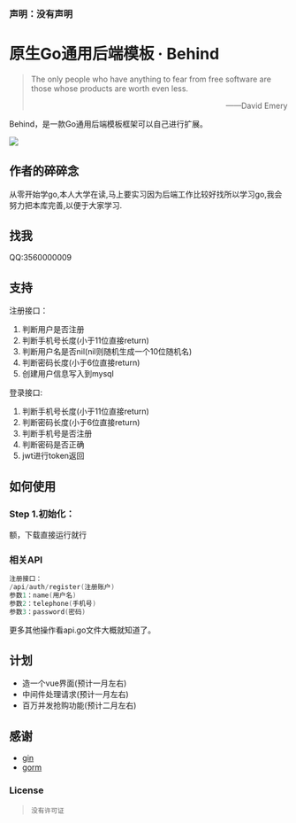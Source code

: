 

### 声明：没有声明

# 原生Go通用后端模板 · Behind

> The only people who have anything to fear from free software are those whose products are worth even less. 
>
> <p align="right">——David Emery</p>

Behind，是一款Go通用后端模板框架可以自己进行扩展。

![](https://img.shields.io/badge/language-java-brightgreen.svg)

## 作者的碎碎念

从零开始学go,本人大学在读,马上要实习因为后端工作比较好找所以学习go,我会努力把本库完善,以便于大家学习.


## 找我

QQ:3560000009

## 支持

注册接口：
1. 判断用户是否注册
2. 判断手机号长度(小于11位直接return)
3. 判断用户名是否nil(nil则随机生成一个10位随机名)
4. 判断密码长度(小于6位直接return)
5. 创建用户信息写入到mysql

登录接口:
1. 判断手机号长度(小于11位直接return)
2. 判断密码长度(小于6位直接return)
3. 判断手机号是否注册
4. 判断密码是否正确
5. jwt进行token返回

## 如何使用

### Step 1.初始化：

额，下载直接运行就行



### 相关API

```Go
注册接口：
/api/auth/register(注册账户)
参数1：name(用户名)
参数2：telephone(手机号)
参数3：password(密码)
```

更多其他操作看api.go文件大概就知道了。



## 计划

 - 造一个vue界面(预计一月左右)
 - 中间件处理请求(预计一月左右)
 - 百万并发抢购功能(预计二月左右)

## 感谢

- [gin](https://github.com/gin-gonic/gin)
- [gorm](https://github.com/jinzhu/gorm)

### License

> ```
> 没有许可证
> ```
